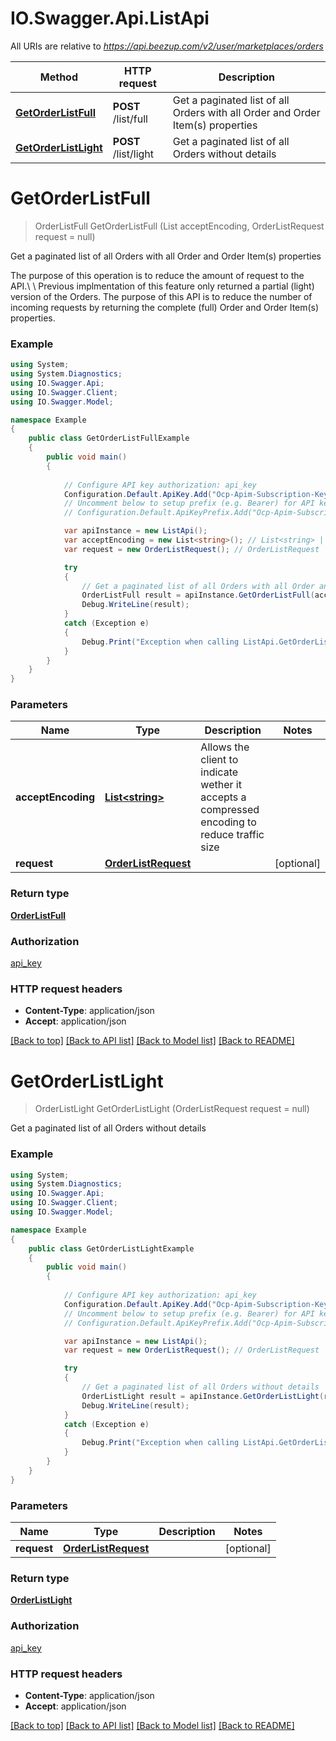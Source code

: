 # IO.Swagger.Api.ListApi

All URIs are relative to *https://api.beezup.com/v2/user/marketplaces/orders*

Method | HTTP request | Description
------------- | ------------- | -------------
[**GetOrderListFull**](ListApi.md#getorderlistfull) | **POST** /list/full | Get a paginated list of all Orders with all Order and Order Item(s) properties
[**GetOrderListLight**](ListApi.md#getorderlistlight) | **POST** /list/light | Get a paginated list of all Orders without details


<a name="getorderlistfull"></a>
# **GetOrderListFull**
> OrderListFull GetOrderListFull (List<string> acceptEncoding, OrderListRequest request = null)

Get a paginated list of all Orders with all Order and Order Item(s) properties

The purpose of this operation is to reduce the amount of request to the API.\\ \\ Previous implmentation of this feature only returned a partial (light) version of the Orders. The purpose of this API is to reduce the number of incoming requests by returning the complete (full) Order and Order Item(s) properties. 

### Example
```csharp
using System;
using System.Diagnostics;
using IO.Swagger.Api;
using IO.Swagger.Client;
using IO.Swagger.Model;

namespace Example
{
    public class GetOrderListFullExample
    {
        public void main()
        {
            
            // Configure API key authorization: api_key
            Configuration.Default.ApiKey.Add("Ocp-Apim-Subscription-Key", "YOUR_API_KEY");
            // Uncomment below to setup prefix (e.g. Bearer) for API key, if needed
            // Configuration.Default.ApiKeyPrefix.Add("Ocp-Apim-Subscription-Key", "Bearer");

            var apiInstance = new ListApi();
            var acceptEncoding = new List<string>(); // List<string> | Allows the client to indicate wether it accepts a compressed encoding to reduce traffic size
            var request = new OrderListRequest(); // OrderListRequest |  (optional) 

            try
            {
                // Get a paginated list of all Orders with all Order and Order Item(s) properties
                OrderListFull result = apiInstance.GetOrderListFull(acceptEncoding, request);
                Debug.WriteLine(result);
            }
            catch (Exception e)
            {
                Debug.Print("Exception when calling ListApi.GetOrderListFull: " + e.Message );
            }
        }
    }
}
```

### Parameters

Name | Type | Description  | Notes
------------- | ------------- | ------------- | -------------
 **acceptEncoding** | [**List&lt;string&gt;**](string.md)| Allows the client to indicate wether it accepts a compressed encoding to reduce traffic size | 
 **request** | [**OrderListRequest**](OrderListRequest.md)|  | [optional] 

### Return type

[**OrderListFull**](OrderListFull.md)

### Authorization

[api_key](../README.md#api_key)

### HTTP request headers

 - **Content-Type**: application/json
 - **Accept**: application/json

[[Back to top]](#) [[Back to API list]](../README.md#documentation-for-api-endpoints) [[Back to Model list]](../README.md#documentation-for-models) [[Back to README]](../README.md)

<a name="getorderlistlight"></a>
# **GetOrderListLight**
> OrderListLight GetOrderListLight (OrderListRequest request = null)

Get a paginated list of all Orders without details

### Example
```csharp
using System;
using System.Diagnostics;
using IO.Swagger.Api;
using IO.Swagger.Client;
using IO.Swagger.Model;

namespace Example
{
    public class GetOrderListLightExample
    {
        public void main()
        {
            
            // Configure API key authorization: api_key
            Configuration.Default.ApiKey.Add("Ocp-Apim-Subscription-Key", "YOUR_API_KEY");
            // Uncomment below to setup prefix (e.g. Bearer) for API key, if needed
            // Configuration.Default.ApiKeyPrefix.Add("Ocp-Apim-Subscription-Key", "Bearer");

            var apiInstance = new ListApi();
            var request = new OrderListRequest(); // OrderListRequest |  (optional) 

            try
            {
                // Get a paginated list of all Orders without details
                OrderListLight result = apiInstance.GetOrderListLight(request);
                Debug.WriteLine(result);
            }
            catch (Exception e)
            {
                Debug.Print("Exception when calling ListApi.GetOrderListLight: " + e.Message );
            }
        }
    }
}
```

### Parameters

Name | Type | Description  | Notes
------------- | ------------- | ------------- | -------------
 **request** | [**OrderListRequest**](OrderListRequest.md)|  | [optional] 

### Return type

[**OrderListLight**](OrderListLight.md)

### Authorization

[api_key](../README.md#api_key)

### HTTP request headers

 - **Content-Type**: application/json
 - **Accept**: application/json

[[Back to top]](#) [[Back to API list]](../README.md#documentation-for-api-endpoints) [[Back to Model list]](../README.md#documentation-for-models) [[Back to README]](../README.md)

